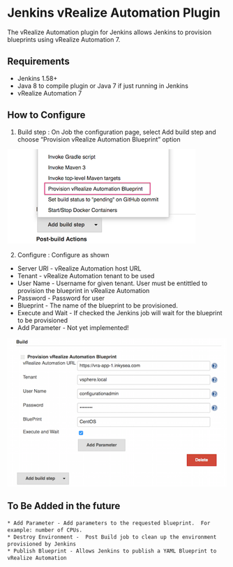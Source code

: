# Jenkins vRealize Automation Plugin

The vRealize Automation plugin for Jenkins allows Jenkins to provision blueprints using vRealize Automation 7.  


## Requirements


* Jenkins 1.58+
* Java 8 to compile plugin or Java 7 if just running in Jenkins
* vRealize Automation 7 
       
    
## How to Configure
    

1) Build step : On Job the configuration page, select Add build step and choose “Provision vRealize Automation Blueprint” option

![Build step](/doc/BuildJobSelect.png)

2) Configure :  Configure as shown

  * Server URl -   vRealize Automation host URL
  * Tenant - vRealize Automation tenant to be used
  * User Name - Username for given tenant. User must be entittled to provision the blueprint in vRealize Automation
  * Password - Password for  user
  * Blueprint - The name of the blueprint to be provisioned.
  * Execute and Wait - If checked the Jenkins job will wait for the blueprint to be provisioned
  * Add Parameter - Not yet implemented! 

![Configure](/doc/BuildJob.png)    
    

## To Be Added in the future

    * Add Parameter - Add parameters to the requested blueprint.  For example: number of CPUs.
    * Destroy Environment -  Post Build job to clean up the environment provisioned by Jenkins
    * Publish Blueprint - Allows Jenkins to publish a YAML Blueprint to vRealize Automation
    